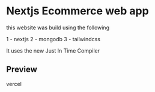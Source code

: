 # Nextjs Ecommerce web app

this website was build using the following

1 - nextjs 2 - mongodb 3 - tailwindcss

It uses the new Just In Time Compiler

## Preview

vercel
